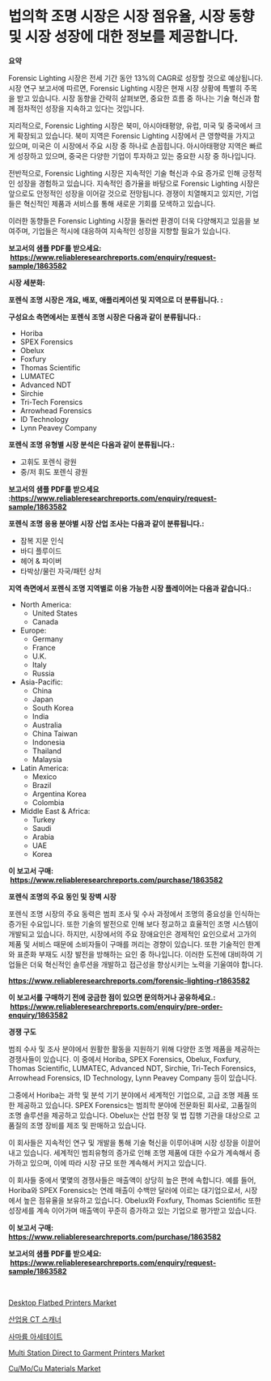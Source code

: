 <p><h1>법의학 조명 시장은 시장 점유율, 시장 동향 및 시장 성장에 대한 정보를 제공합니다.</h1></p><p><strong>요약</strong></p>
<p><p>Forensic Lighting 시장은 전세 기간 동안 13%의 CAGR로 성장할 것으로 예상됩니다. 시장 연구 보고서에 따르면, Forensic Lighting 시장은 현재 시장 상황에 특별히 주목을 받고 있습니다. 시장 동향을 간략히 살펴보면, 중요한 흐름 중 하나는 기술 혁신과 함께 점차적인 성장을 지속하고 있다는 것입니다.</p><p>지리적으로, Forensic Lighting 시장은 북미, 아시아태평양, 유럽, 미국 및 중국에서 크게 확장되고 있습니다. 북미 지역은 Forensic Lighting 시장에서 큰 영향력을 가지고 있으며, 미국은 이 시장에서 주요 시장 중 하나로 손꼽힙니다. 아시아태평양 지역은 빠르게 성장하고 있으며, 중국은 다양한 기업이 투자하고 있는 중요한 시장 중 하나입니다.</p><p>전반적으로, Forensic Lighting 시장은 지속적인 기술 혁신과 수요 증가로 인해 긍정적인 성장을 경험하고 있습니다. 지속적인 증가율을 바탕으로 Forensic Lighting 시장은 앞으로도 안정적인 성장을 이어갈 것으로 전망됩니다. 경쟁이 치열해지고 있지만, 기업들은 혁신적인 제품과 서비스를 통해 새로운 기회를 모색하고 있습니다.</p><p>이러한 동향들은 Forensic Lighting 시장을 둘러싼 환경이 더욱 다양해지고 있음을 보여주며, 기업들은 적시에 대응하여 지속적인 성장을 지향할 필요가 있습니다.</p></p>
<p><strong>보고서의 샘플 PDF를 받으세요: &nbsp;<a href="https://www.reliableresearchreports.com/enquiry/request-sample/1863582">https://www.reliableresearchreports.com/enquiry/request-sample/1863582</a></strong></p>
<p><strong>시장 세분화:</strong></p>
<p><strong> 포렌식 조명 시장은 개요, 배포, 애플리케이션 및 지역으로 더 분류됩니다. :</strong></p>
<p><strong>구성요소 측면에서는 포렌식 조명 시장은 다음과 같이 분류됩니다.:</strong></p>
<p><ul><li>Horiba</li><li>SPEX Forensics</li><li>Obelux</li><li>Foxfury</li><li>Thomas Scientific</li><li>LUMATEC</li><li>Advanced NDT</li><li>Sirchie</li><li>Tri-Tech Forensics</li><li>Arrowhead Forensics</li><li>ID Technology</li><li>Lynn Peavey Company</li></ul></p>
<p><strong> 포렌식 조명 유형별 시장 분석은 다음과 같이 분류됩니다.:</strong></p>
<p><ul><li>고휘도 포렌식 광원</li><li>중/저 휘도 포렌식 광원</li></ul></p>
<p><strong>보고서의 샘플 PDF를 받으세요 :<a href="https://www.reliableresearchreports.com/enquiry/request-sample/1863582">https://www.reliableresearchreports.com/enquiry/request-sample/1863582</a></strong></p>
<p><strong> 포렌식 조명 응용 분야별 시장 산업 조사는 다음과 같이 분류됩니다.:</strong></p>
<p><ul><li>잠복 지문 인식</li><li>바디 플루이드</li><li>헤어 & 파이버</li><li>타박상/물린 자국/패턴 상처</li></ul></p>
<p><strong>지역 측면에서 포렌식 조명 지역별로 이용 가능한 시장 플레이어는 다음과 같습니다.:</strong></p>
<p><ul>
    <li>
        North America:
        <ul>
            <li>United States</li>
            <li>Canada</li>
        </ul>
    </li>
    <li>
        Europe:
        <ul>
            <li>Germany</li>
            <li>France</li>
            <li>U.K.</li>
            <li>Italy</li>
            <li>Russia</li>
        </ul>
    </li>
    <li>
        Asia-Pacific:
        <ul>
            <li>China</li>
            <li>Japan</li>
            <li>South Korea</li>
            <li>India</li>
            <li>Australia</li>
            <li>China Taiwan</li>
            <li>Indonesia</li>
            <li>Thailand</li>
            <li>Malaysia</li>
        </ul>
    </li>
    <li>
        Latin America:
        <ul>
            <li>Mexico</li>
            <li>Brazil</li>
            <li>Argentina Korea</li>
            <li>Colombia</li>
        </ul>
    </li>
    <li>
        Middle East & Africa:
        <ul>
            <li>Turkey</li>
            <li>Saudi</li>
            <li>Arabia</li>
            <li>UAE</li>
            <li>Korea</li>
        </ul>
    </li>
    </ul></p>
<p><strong>이 보고서 구매: &nbsp;<a href="https://www.reliableresearchreports.com/purchase/1863582">https://www.reliableresearchreports.com/purchase/1863582</a></strong></p>
<p><strong>포렌식 조명의 주요 동인 및 장벽 시장</strong></p>
<p><p>포렌식 조명 시장의 주요 동력은 범죄 조사 및 수사 과정에서 조명의 중요성을 인식하는 증가된 수요입니다. 또한 기술의 발전으로 인해 보다 정교하고 효율적인 조명 시스템이 개발되고 있습니다. 하지만, 시장에서의 주요 장애요인은 경제적인 요인으로서 고가의 제품 및 서비스 때문에 소비자들이 구매를 꺼리는 경향이 있습니다. 또한 기술적인 한계와 표준화 부재도 시장 발전을 방해하는 요인 중 하나입니다. 이러한 도전에 대비하여 기업들은 더욱 혁신적인 솔루션을 개발하고 접근성을 향상시키는 노력을 기울여야 합니다.</p></p>
<p><strong><a href="https://www.reliableresearchreports.com/forensic-lighting-r1863582">https://www.reliableresearchreports.com/forensic-lighting-r1863582</a></strong></p>
<p><strong>이 보고서를 구매하기 전에 궁금한 점이 있으면 문의하거나 공유하세요.: &nbsp;<a href="https://www.reliableresearchreports.com/enquiry/pre-order-enquiry/1863582">https://www.reliableresearchreports.com/enquiry/pre-order-enquiry/1863582</a></strong></p>
<p><strong>경쟁 구도</strong></p>
<p><p>범죄 수사 및 조사 분야에서 원활한 활동을 지원하기 위해 다양한 조명 제품을 제공하는 경쟁사들이 있습니다. 이 중에서 Horiba, SPEX Forensics, Obelux, Foxfury, Thomas Scientific, LUMATEC, Advanced NDT, Sirchie, Tri-Tech Forensics, Arrowhead Forensics, ID Technology, Lynn Peavey Company 등이 있습니다.</p><p>그중에서 Horiba는 과학 및 분석 기기 분야에서 세계적인 기업으로, 고급 조명 제품 또한 제공하고 있습니다. SPEX Forensics는 범죄학 분야에 전문화된 회사로, 고품질의 조명 솔루션을 제공하고 있습니다. Obelux는 산업 현장 및 법 집행 기관을 대상으로 고품질의 조명 장비를 제조 및 판매하고 있습니다.</p><p>이 회사들은 지속적인 연구 및 개발을 통해 기술 혁신을 이루어내며 시장 성장을 이끌어내고 있습니다. 세계적인 범죄유형의 증가로 인해 조명 제품에 대한 수요가 계속해서 증가하고 있으며, 이에 따라 시장 규모 또한 계속해서 커지고 있습니다.</p><p>이 회사들 중에서 몇몇의 경쟁사들은 매출액이 상당히 높은 편에 속합니다. 예를 들어, Horiba와 SPEX Forensics는 연례 매출이 수백만 달러에 이르는 대기업으로서, 시장에서 높은 점유율을 보유하고 있습니다. Obelux와 Foxfury, Thomas Scientific 또한 성장세를 계속 이어가며 매출액이 꾸준히 증가하고 있는 기업으로 평가받고 있습니다.</p></p>
<p><strong>이 보고서 구매: &nbsp; <a href="https://www.reliableresearchreports.com/purchase/1863582">https://www.reliableresearchreports.com/purchase/1863582</a></strong></p>
<p><strong>보고서의 샘플 PDF를 받으세요: &nbsp;<a href="https://www.reliableresearchreports.com/enquiry/request-sample/1863582">https://www.reliableresearchreports.com/enquiry/request-sample/1863582</a></strong><strong></strong></p>
<p>&nbsp;</p>
<p><p><a href="https://github.com/nathandecarvalho/Market-Research-Report-List-3/blob/main/desktop-flatbed-printers-market.md">Desktop Flatbed Printers Market</a></p><p><a href="https://github.com/Howaoole34545/Market-Research-Report-List-1/blob/main/523582041464.md">산업용 CT 스캐너</a></p><p><a href="https://medium.com/@genius6587678/%EC%82%AC%EB%A7%88%EB%A5%A8-%EC%95%84%EC%84%B8%ED%85%8C%EC%9D%B4%ED%8A%B8-%EC%8B%9C%EC%9E%A5-%EC%A0%90%EC%9C%A0%EC%9C%A8-%EB%B3%80%ED%99%94-%EB%B0%8F-%EC%8B%9C%EC%9E%A5-%EC%84%B1%EC%9E%A5-%EC%B6%94%EC%9D%B4-2024-2031-9c0dc3f86d29">사마륨 아세테이트</a></p><p><a href="https://github.com/julyju69/Market-Research-Report-List-3/blob/main/multi-station-direct-to-garment-printers-market.md">Multi Station Direct to Garment Printers Market</a></p><p><a href="https://frill-swim-3cd.notion.site/Cu-Mo-Cu-Materials-Market-Share-Evolution-and-Market-Growth-Trends-2024-2031-dae584a64a8d46a596f9758cc03522a2">Cu/Mo/Cu Materials Market</a></p></p>